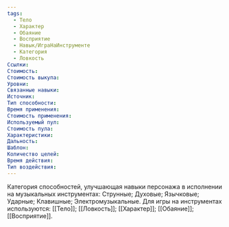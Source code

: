 ```yaml
---
tags:
  - Тело
  - Характер
  - Обаяние
  - Восприятие
  - Навык/ИграНаИнструменте
  - Категория
  - Ловкость
Ссылки:
Стоимость:
Стоимость выкупа:
Уровни:
Связанные навыки:
Источник:
Тип способности:
Время применения:
Стоимость применения:
Используемый пул:
Стоимость пула:
Характеристики:
Дальность:
Шаблон:
Количество целей:
Время действия:
Тип воздействия:
---
```

Категория способностей, улучшающая навыки персонажа в исполнении на музыкальных инструментах: Струнные; Духовые; Язычковые; Ударные; Клавишные; Электромузыкальные. Для игры на инструментах используются: [[Тело]]; [[Ловкость]]; [[Характер]]; [[Обаяние]]; [[Восприятие]]. 